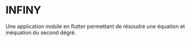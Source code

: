 # INFINY
Une application mobile en flutter permettant de résoudre une équation et inéquation du second dégré.
